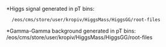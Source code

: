 *Higgs signal generated in pT bins:

      /eos/cms/store/user/kropiv/HiggsMass/HiggsGG/root-files

*Gamma-Gamma background generated in pT bins:
      /eos/cms/store/user/kropiv/HiggsMass/HiggsGG/root-files
